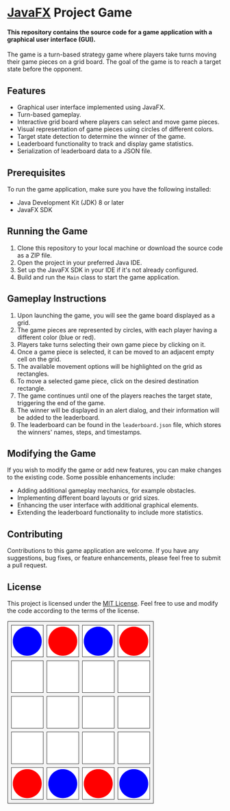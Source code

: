 # [JavaFX](https://openjfx.io/) Project Game


#### This repository contains the source code for a game application with a graphical user interface (GUI).
The game is a turn-based strategy game where players take turns moving their game pieces on a grid board.
The goal of the game is to reach a target state before the opponent.

## Features

- Graphical user interface implemented using JavaFX.
- Turn-based gameplay.
- Interactive grid board where players can select and move game pieces.
- Visual representation of game pieces using circles of different colors.
- Target state detection to determine the winner of the game.
- Leaderboard functionality to track and display game statistics.
- Serialization of leaderboard data to a JSON file.

## Prerequisites

To run the game application, make sure you have the following installed:

- Java Development Kit (JDK) 8 or later
- JavaFX SDK

## Running the Game

1. Clone this repository to your local machine or download the source code as a ZIP file.
2. Open the project in your preferred Java IDE.
3. Set up the JavaFX SDK in your IDE if it's not already configured.
4. Build and run the `Main` class to start the game application.

## Gameplay Instructions

1. Upon launching the game, you will see the game board displayed as a grid.
2. The game pieces are represented by circles, with each player having a different color (blue or red).
3. Players take turns selecting their own game piece by clicking on it.
4. Once a game piece is selected, it can be moved to an adjacent empty cell on the grid.
5. The available movement options will be highlighted on the grid as rectangles.
6. To move a selected game piece, click on the desired destination rectangle.
7. The game continues until one of the players reaches the target state, triggering the end of the game.
8. The winner will be displayed in an alert dialog, and their information will be added to the leaderboard.
9. The leaderboard can be found in the `leaderboard.json` file, which stores the winners' names, steps, and timestamps.

## Modifying the Game

If you wish to modify the game or add new features, you can make changes to the existing code. Some possible enhancements include:

- Adding additional gameplay mechanics, for example obstacles.
- Implementing different board layouts or grid sizes.
- Enhancing the user interface with additional graphical elements.
- Extending the leaderboard functionality to include more statistics.

## Contributing

Contributions to this game application are welcome. If you have any suggestions, bug fixes, or feature enhancements, please feel free to submit a pull request.

## License

This project is licensed under the [MIT License](LICENSE). Feel free to use and modify the code according to the terms of the license.

![#gameLayout.png](src/main/resources/gameLayout.png 'gameLayout.png')
